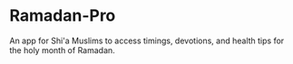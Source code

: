 # Ramadan-Pro
An app for Shi'a Muslims to access timings, devotions, and health tips for the holy month of Ramadan.
